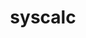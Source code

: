 ---
title: "syscalc"
layout: cache
categories: [package, develop]
meta: {"compilers": ["gcc@11.4.0"], "num_specs": 13, "num_specs_by_stack": {"hep": 13, "root": 13}, "oss": ["ubuntu22.04"], "platforms": ["linux"], "stacks": ["hep", "root"], "targets": ["x86_64_v3"], "versions": ["1.1.7"]}
spec_details: [{"compiler": "gcc@11.4.0", "hash": "3forko7dsaawmpep6cj2reiehqmhdsfc", "os": "ubuntu22.04", "platform": "linux", "size": "-", "stacks": ["hep", "root"], "target": "x86_64_v3", "variants": ["build_system=makefile"], "versions": ["1.1.7"]}, {"compiler": "gcc@11.4.0", "hash": "6hxgd7cbgsmbbc2hdvmsixkehszq3c6i", "os": "ubuntu22.04", "platform": "linux", "size": "-", "stacks": ["hep", "root"], "target": "x86_64_v3", "variants": ["build_system=makefile"], "versions": ["1.1.7"]}, {"compiler": "gcc@11.4.0", "hash": "atuyr7zb26i4e4b2fgncxtbbqd4wotvw", "os": "ubuntu22.04", "platform": "linux", "size": "-", "stacks": ["hep", "root"], "target": "x86_64_v3", "variants": ["build_system=makefile"], "versions": ["1.1.7"]}, {"compiler": "gcc@11.4.0", "hash": "axmzrn72okpmqevmhy27oudzuoowgufv", "os": "ubuntu22.04", "platform": "linux", "size": "-", "stacks": ["hep", "root"], "target": "x86_64_v3", "variants": ["build_system=makefile"], "versions": ["1.1.7"]}, {"compiler": "gcc@11.4.0", "hash": "bsbyre33h5uhrog2tycn44grhqh5n76x", "os": "ubuntu22.04", "platform": "linux", "size": "-", "stacks": ["hep", "root"], "target": "x86_64_v3", "variants": ["build_system=makefile"], "versions": ["1.1.7"]}, {"compiler": "gcc@11.4.0", "hash": "cwg5yh6ah7b3icx2lvf4xhhsdvonpiar", "os": "ubuntu22.04", "platform": "linux", "size": "-", "stacks": ["hep", "root"], "target": "x86_64_v3", "variants": ["build_system=makefile"], "versions": ["1.1.7"]}, {"compiler": "gcc@11.4.0", "hash": "h6unzamncpvqomzkqt6dar35b5qhfl7e", "os": "ubuntu22.04", "platform": "linux", "size": "-", "stacks": ["hep", "root"], "target": "x86_64_v3", "variants": ["build_system=makefile"], "versions": ["1.1.7"]}, {"compiler": "gcc@11.4.0", "hash": "jhi5k4lmaqmmivluqdvhcdliliiaf6or", "os": "ubuntu22.04", "platform": "linux", "size": "-", "stacks": ["hep", "root"], "target": "x86_64_v3", "variants": ["build_system=makefile"], "versions": ["1.1.7"]}, {"compiler": "gcc@11.4.0", "hash": "kp437c3vhe2m7o4ygmirrwujmzay6xgo", "os": "ubuntu22.04", "platform": "linux", "size": "-", "stacks": ["hep", "root"], "target": "x86_64_v3", "variants": ["build_system=makefile"], "versions": ["1.1.7"]}, {"compiler": "gcc@11.4.0", "hash": "n52c4tpqbj7gufqcmdtgjdnhwv4lntxd", "os": "ubuntu22.04", "platform": "linux", "size": "-", "stacks": ["hep", "root"], "target": "x86_64_v3", "variants": ["build_system=makefile"], "versions": ["1.1.7"]}, {"compiler": "gcc@11.4.0", "hash": "oexjdleu3s2fd53jevtf5fafzj37op25", "os": "ubuntu22.04", "platform": "linux", "size": "-", "stacks": ["hep", "root"], "target": "x86_64_v3", "variants": ["build_system=makefile"], "versions": ["1.1.7"]}, {"compiler": "gcc@11.4.0", "hash": "tqf6wthqukcjdeoxq5dqbeeg6yfuwii7", "os": "ubuntu22.04", "platform": "linux", "size": "-", "stacks": ["hep", "root"], "target": "x86_64_v3", "variants": ["build_system=makefile"], "versions": ["1.1.7"]}, {"compiler": "gcc@11.4.0", "hash": "zoyxk4ykvv3hhmnhvdy6kjtba7v7j4og", "os": "ubuntu22.04", "platform": "linux", "size": "-", "stacks": ["hep", "root"], "target": "x86_64_v3", "variants": ["build_system=makefile"], "versions": ["1.1.7"]}]
---